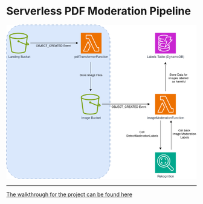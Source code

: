 # Serverless PDF Moderation Pipeline

![project workflow image](./pdfModerationWorkflow.png)

---

[The walkthrough for the project can be found here](https://brainstobytes.com/serverless-pdf-moderation-pipeline)